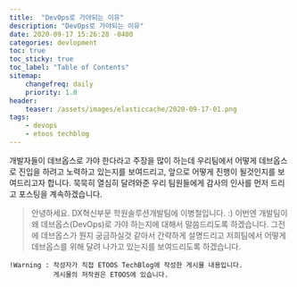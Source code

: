 ```yaml
---
title:  "DevOps로 가야되는 이유"
description: "DevOps로 가야되는 이유"
date: 2020-09-17 15:26:28 -0400
categories: devlopment
toc: true
toc_sticky: true
toc_label: "Table of Contents"
sitemap:
    changefreq: daily
    priority: 1.0
header:
    teaser: /assets/images/elasticcache/2020-09-17-01.png
tags:
    - devops
    - etoos techblog
---
```


개발자들이 데브옵스로 가야 한다라고 주장을 많이 하는데 우리팀에서 어떻게 데브옵스로 진입을 하려고 노력하고 있는지를 보여드리고,
앞으로 어떻게 진행이 될것인지를 보여드리고자 합니다. 묵묵히 열심히 달려와준 우리 팀원들에게 감사의 인사를 먼저 드리고 포스팅을 계속하겠습니다.   

> 안녕하세요. DX혁신부문 학원솔루션개발팀에 이병철입니다. :) 
> 이번엔 개발팀이 왜 데브옵스(DevOps)로 가야 하는지에 대해서 말씀드리도록 하겠습니다. 
> 그전에 데브옵스가 뭔지 궁금하실것 같아서 간략하게 설명드리고 저희팀에서 어떻게 데브옵스를 위해 달려 나가고 있는지를 보여드리도록 하겠습니다.

~~~
!Warning : 작성자가 직접 ETOOS TechBlog에 작성한 게시물 내용입니다. 
           게시물의 저작권은 ETOOS에 있습니다.
~~~
